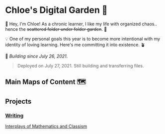 # Chloe's Digital Garden 🌸
👋 Hey, I'm Chloe! As a chronic learner, I like my life with organized chaos.. hence the ~~scattered folder under folder garden~~. 📁

💡 One of my personal goals this year is to become more intentional with my identity of loving learning. Here's me committing it into existence. 🪴

🌴 *Building since July 26, 2021*.

> Deployed on July 27, 2021. Still building and transferring files.

## Main Maps of Content 🗺

## Projects
### [Writing](moc/writing.md)
[Interplays of Mathematics and Classism](notes/projects/writing/imc/interplays-of-mathematics-and-classism.md)

